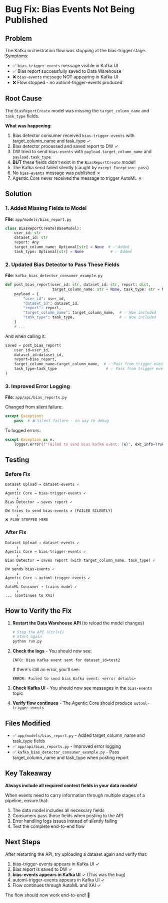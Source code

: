 # Bug Fix: Bias Events Not Being Published

## Problem

The Kafka orchestration flow was stopping at the bias-trigger stage. Symptoms:
- ✅ `bias-trigger-events` message visible in Kafka UI
- ✅ Bias report successfully saved to Data Warehouse
- ❌ `bias-events` message NOT appearing in Kafka UI
- ❌ Flow stopped - no automl-trigger-events produced

## Root Cause

The `BiasReportCreate` model was missing the `target_column_name` and `task_type` fields. 

**What was happening:**
1. Bias detector consumer received `bias-trigger-events` with target_column_name and task_type ✓
2. Bias detector processed and saved report to DW ✓
3. DW tried to send `bias-events` with `payload.target_column_name` and `payload.task_type`
4. **BUT** these fields didn't exist in the `BiasReportCreate` model!
5. The Kafka send failed silently (caught by `except Exception: pass`)
6. No `bias-events` message was published ✗
7. Agentic Core never received the message to trigger AutoML ✗

## Solution

### 1. Added Missing Fields to Model
**File**: `app/models/bias_report.py`

```python
class BiasReportCreate(BaseModel):
    user_id: str
    dataset_id: str
    report: Any
    target_column_name: Optional[str] = None  # ✅ Added
    task_type: Optional[str] = None            # ✅ Added
```

### 2. Updated Bias Detector to Pass These Fields
**File**: `kafka_bias_detector_consumer_example.py`

```python
def post_bias_report(user_id: str, dataset_id: str, report: dict, 
                     target_column_name: str = None, task_type: str = None) -> dict:
    payload = {
        "user_id": user_id,
        "dataset_id": dataset_id,
        "report": report,
        "target_column_name": target_column_name,  # ✅ Now included
        "task_type": task_type,                    # ✅ Now included
    }
    # ...
```

And when calling it:
```python
saved = post_bias_report(
    user_id=user_id, 
    dataset_id=dataset_id, 
    report=bias_report,
    target_column_name=target_column_name,  # ✅ Pass from trigger event
    task_type=task_type                      # ✅ Pass from trigger event
)
```

### 3. Improved Error Logging
**File**: `app/api/bias_reports.py`

Changed from silent failure:
```python
except Exception:
    pass  # ❌ Silent failure - no way to debug
```

To logged errors:
```python
except Exception as e:
    logger.error(f"Failed to send bias Kafka event: {e}", exc_info=True)  # ✅ Now logged
```

## Testing

### Before Fix
```
Dataset Upload → dataset-events ✓
     ↓
Agentic Core → bias-trigger-events ✓
     ↓
Bias Detector → saves report ✓
     ↓
DW tries to send bias-events ✗ (FAILED SILENTLY)
     ↓
❌ FLOW STOPPED HERE
```

### After Fix
```
Dataset Upload → dataset-events ✓
     ↓
Agentic Core → bias-trigger-events ✓
     ↓
Bias Detector → saves report (with target_column_name, task_type) ✓
     ↓
DW sends bias-events ✓
     ↓
Agentic Core → automl-trigger-events ✓
     ↓
AutoML Consumer → trains model ✓
     ↓
... (continues to XAI)
```

## How to Verify the Fix

1. **Restart the Data Warehouse API** (to reload the model changes)
   ```bash
   # Stop the API (Ctrl+C)
   # Start again
   python run.py
   ```

2. **Check the logs** - You should now see:
   ```
   INFO: Bias Kafka event sent for dataset_id=test2
   ```
   
   If there's still an error, you'll see:
   ```
   ERROR: Failed to send bias Kafka event: <error details>
   ```

3. **Check Kafka UI** - You should now see messages in the `bias-events` topic

4. **Verify flow continues** - The Agentic Core should produce `automl-trigger-events`

## Files Modified

- ✅ `app/models/bias_report.py` - Added target_column_name and task_type fields
- ✅ `app/api/bias_reports.py` - Improved error logging
- ✅ `kafka_bias_detector_consumer_example.py` - Pass target_column_name and task_type when posting report

## Key Takeaway

**Always include all required context fields in your data models!**

When events need to carry information through multiple stages of a pipeline, ensure that:
1. The data model includes all necessary fields
2. Consumers pass those fields when posting to the API
3. Error handling logs issues instead of silently failing
4. Test the complete end-to-end flow

## Next Steps

After restarting the API, try uploading a dataset again and verify that:
1. bias-trigger-events appears in Kafka UI ✓
2. Bias report is saved to DW ✓
3. **bias-events appears in Kafka UI** ✓ (This was the bug)
4. automl-trigger-events appears in Kafka UI ✓
5. Flow continues through AutoML and XAI ✓

The flow should now work end-to-end! 🎉

